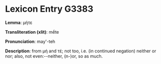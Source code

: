 # Lexicon Entry G3383

**Lemma**: μήτε

**Transliteration (xlit)**: mḗte

**Pronunciation**: may'-teh

**Description**:
from μή and τέ; not too, i.e. (in continued negation) neither or nor; also, not even:--neither, (n-)or, so as much.
